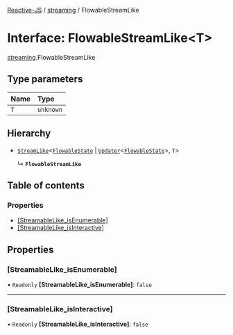 [Reactive-JS](../README.md) / [streaming](../modules/streaming.md) / FlowableStreamLike

# Interface: FlowableStreamLike<T\>

[streaming](../modules/streaming.md).FlowableStreamLike

## Type parameters

| Name | Type |
| :------ | :------ |
| `T` | `unknown` |

## Hierarchy

- [`StreamLike`](streaming.StreamLike.md)<[`FlowableState`](../modules/streaming.md#flowablestate) \| [`Updater`](../modules/functions.md#updater)<[`FlowableState`](../modules/streaming.md#flowablestate)\>, `T`\>

  ↳ **`FlowableStreamLike`**

## Table of contents

### Properties

- [[StreamableLike\_isEnumerable]](streaming.FlowableStreamLike.md#[streamablelike_isenumerable])
- [[StreamableLike\_isInteractive]](streaming.FlowableStreamLike.md#[streamablelike_isinteractive])

## Properties

### [StreamableLike\_isEnumerable]

• `Readonly` **[StreamableLike\_isEnumerable]**: ``false``

___

### [StreamableLike\_isInteractive]

• `Readonly` **[StreamableLike\_isInteractive]**: ``false``
